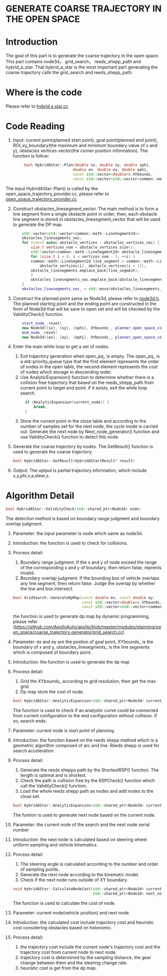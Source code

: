 # GENERATE COARSE TRAJECTORY IN THE OPEN SPACE

# Introduction
The goal of this part is to generate the coarse trajectory in the open space. This part contains node3d， grid_search， reeds_shepp_path and hybrid_a_star. That hybrid_a_star is the most important part generating the coarse trajectory calls the grid_search and reeds_shepp_path.

# Where is the code
Please refer to [hybrid a star.cc](https://github.com/ApolloAuto/apollo/tree/master/modules/planning/open_space/coarse_trajectory_generator/hybrid_a_star.cc)

# Code Reading
1. Input: current point(planned start point), goal point(planned end point), ROI_xy_boundary(the maximum and minimum boundary value of x and y), obstacles vertices vector(the corner position information). The function is follow:
   ```  cpp
        bool HybridAStar::Plan(double sx, double sy, double sphi, 
                              double ex, double ey, double ephi,
                              const std::vector<double>& XYbounds,
                              const std::vector<std::vector<common::math::Vec2d>>& obstacles_vertices_vec,HybridAStartResult* result)
   ```
The input HybridAStar::Plan() is called by the open_space_trajectory_provider.cc, please refer to [open_space_trajectory_provider.cc](https://github.com/ApolloAuto/apollo/blob/master/modules/planning/tasks/optimizers/open_space_trajectory_generation/open_space_trajectory_provider.cc)

2. Construct obstacles_linesegment_vector. The main method is to form a line segment from a single obstacle point in order; then, each obstacle line segment is stored in obstacles_linesegment_vector that will be used to generate the DP map.
    ``` cpp
        std::vector<std::vector<common::math::LineSegment2d>>
        obstacles_linesegments_vec;
        for (const auto& obstacle_vertices : obstacles_vertices_vec) {
            size_t vertices_num = obstacle_vertices.size();
            std::vector<common::math::LineSegment2d> obstacle_linesegments;
            for (size_t i = 0; i < vertices_num - 1; ++i) {
            common::math::LineSegment2d line_segment = common::math::LineSegment2d(
                obstacle_vertices[i], obstacle_vertices[i + 1]);
            obstacle_linesegments.emplace_back(line_segment);
            }
            obstacles_linesegments_vec.emplace_back(obstacle_linesegments);
        }
        obstacles_linesegments_vec_ = std::move(obstacles_linesegments_vec);
    ```
3. Construct the planned point same as Node3d, please refer to [node3d.h](https://github.com/ApolloAuto/apollo/blob/master/modules/planning/open_space/coarse_trajectory_generator/node3d.h). The planned starting point and the ending point are constructed in the form of Node3d that will be save to open set and will be checked by the ValidityCheck() function.
    ``` cpp
        start_node_.reset(
        new Node3d({sx}, {sy}, {sphi}, XYbounds_, planner_open_space_config_));
        end_node_.reset(
        new Node3d({ex}, {ey}, {ephi}, XYbounds_, planner_open_space_config_));
    ```

4. Enter the main while loop to get a set of nodes.
   1. Exit trajectory generation when open_pq_ is empty. The open_pq_ is a std::priority_queue type that the first element represents       the order of nodes in the open table, the second element represents the cost of nodes which storage in descending order. 
   2. Use AnalyticExpansion() function to determine whether there is a collision free trajectory that based on the reeds_shepp_path from    current point to target end point. if it exists, exit the while loop search.
      ``` cpp
        if (AnalyticExpansion(current_node)) {
            break;
        }
      ```
   3. Store the current point in the close table and according to the number of samples set for the next node, the cycle mode is carried out. Generate the next node by Next_node_generator() function and use ValidityCheck() function to detect this node.

5. Generate the coarse trajectory by nodes. The GetResult() function is used to generate the coarse trajectory.
   ``` cpp
   bool HybridAStar::GetResult(HybridAStartResult* result)
   ```
6. Output: The optput is partial trajectory information, which include x,y,phi,v,a,steer,s.

# Algorithm Detail
   ``` cpp
   bool HybridAStar::ValidityCheck(std::shared_ptr<Node3d> node)
   ```
   The detection method is based on boundary range judgment and boundary overlap judgment.
1. Parameter: the input parameter is node which same as node3d. 
2. Introduction: the function is used to check for collisions. 
3. Process detail: 
   1. Boundary range judgment. If the x and y of node exceed the range of the corresponding x and y of boundary, then return false,         reprents invalid. 
   2. Boundary overlap judgment. If the bounding box of vehicle overlaps any line segment, then return false. Judge the overlap by          whether the line and box intersect.

    ``` cpp
    bool GridSearch::GenerateDpMap(const double ex, const double ey, 
                                   const std::vector<double>& XYbounds,
                                   const std::vector<std::vector<common::math::LineSegment2d>> &obstacles_linesegments_vec) 
    ```
    the function is used to generate dp map by dynamic programming, please refer (https://github.com/ApolloAuto/apollo/blob/master/modules/planning/open_space/coarse_trajectory_generator/grid_search.cc)
1. Parameter: ex and ey are the postion of goal point, XYbounds_ is the boundary of x and y, obstacles_linesegments_ is the line            segments which is composed of boundary point.
2. Introduction: the function is used to generate the dp map
3. Process detail: 
   1. Grid the XYbounds_ according to grid resolution, then get the max grid.
   2. Dp map store the cost of node.

    ``` cpp
    bool HybridAStar::AnalyticExpansion(std::shared_ptr<Node3d> current_node)
    ```
    The function is used to check if an analystic curve could be connected from current configuration to the end configuration without collision. if so, search ends.
1. Parameter: current node is start point of planning.
2. introduction: the function based on the reeds shepp method which is a geometric algorithm composed of arc and line. Reeds shepp is       used for search acceleration. 
3. Process detail:
   1. Generate the reeds shepps path by the ShortestRSP() function. The length is optimal and is shortest.
   2. Check the path is collision free by the RSPCheck() function which call the ValidityCheck() function.
   3. Load the whole reeds shepp path as nodes and add nodes to the close set.

    ``` cpp
    bool HybridAStar::AnalyticExpansion(std::shared_ptr<Node3d> current_node)
    ```
    The funtion is used to generate next node based on the current node.
1. Parameter: the current node of the search and the next node serial number 
2. Introduction: the next node is calculated based on steering wheel uniform sampling and vehicle kinematics.
3. Process detail: 
   1. The steering angle is calculated according to the number and order of sampling points.
   2. Generate the next node according to the kinematic model.
   3. Check if the next node runs outside of XY boundary.

    ``` cpp
    void HybridAStar::CalculateNodeCost(std::shared_ptr<Node3d> current_node,
                                        std::shared_ptr<Node3d> next_node)
    ```
   The function is used to calculate the cost of node.
1. Parameter: current node(vehicle position) and next node.
2. Introduction: the calculated cost include trajectory cost and heuristic cost considering obstacles based on holonomic.
3. Process detail: 
   1. the trajectory cost include the current node's trajectory cost and the trajectory cost from current node to next node.
   2. trajectory cost is determined by the sampling distance, the gear change between them and the steering change rate. 
   3. heuristic cost is get from the dp map.